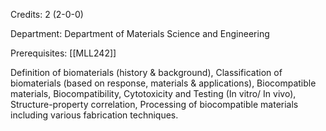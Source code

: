 Credits: 2 (2-0-0)

Department: Department of Materials Science and Engineering

Prerequisites: [[MLL242]]

Definition of biomaterials (history & background), Classification of biomaterials (based on response, materials & applications), Biocompatible materials, Biocompatibility, Cytotoxicity and Testing (In vitro/ In vivo), Structure-property correlation, Processing of biocompatible materials including various fabrication techniques.